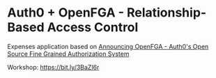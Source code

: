 # Auth0 + OpenFGA - Relationship-Based Access Control

Expenses application based on [Announcing OpenFGA - Auth0's Open Source Fine Grained Authorization System](https://auth0.com/blog/auth0s-openfga-open-source-fine-grained-authorization-system/)

Workshop: https://bit.ly/3BaZl6r
